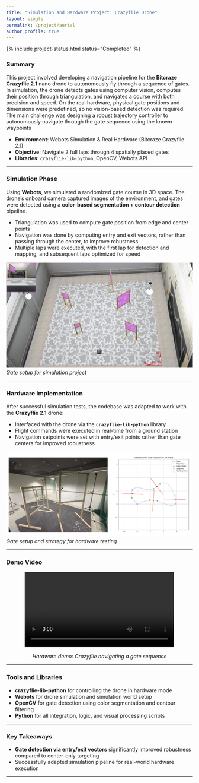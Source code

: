 ```yaml
---
title: "Simulation and Hardware Project: Crazyflie Drone"
layout: single
permalink: /project/aerial
author_profile: true
---
```


{% include project-status.html status="Completed" %}

### Summary

This project involved developing a navigation pipeline for the **Bitcraze Crazyflie 2.1** nano drone to autonomously fly through a sequence of gates. In simulation, the drone detects gates using computer vision, computes their position through triangulation, and navigates a course with both precision and speed. On the real hardware, physical gate positions and dimensions were predefined, so no vision-based detection was required. The main challenge was designing a robust trajectory controller to autonomously navigate through the gate sequence using the known waypoints

- **Environment**: Webots Simulation & Real Hardware (Bitcraze Crazyflie 2.1)
- **Objective**: Navigate 2 full laps through 4 spatially placed gates  
- **Libraries**: `crazyflie-lib-python`, OpenCV, Webots API  
<!-- - **Team**: Advaith Sriram, Federico Rocca, Teo Halevi, Yugo Kadowaki, Nevò Mirzai -->

---

### Simulation Phase

Using **Webots**, we simulated a randomized gate course in 3D space. The drone’s onboard camera captured images of the environment, and gates were detected using a **color-based segmentation + contour detection** pipeline.

- Triangulation was used to compute gate position from edge and center points
- Navigation was done by computing entry and exit vectors, rather than passing through the center, to improve robustness
- Multiple laps were executed, with the first lap for detection and mapping, and subsequent laps optimized for speed


![](/assets/images/sim_setup.png)  
*Gate setup for simulation project*


---

### Hardware Implementation

After successful simulation tests, the codebase was adapted to work with the **Crazyflie 2.1** drone:

- Interfaced with the drone via the **`crazyflie-lib-python`** library
- Flight commands were executed in real-time from a ground station
- Navigation setpoints were set with entry/exit points rather than gate centers for improved robustness


![](/assets/images/hardware_setup.png)  
*Gate setup and strategy for hardware testing*


---

### Demo Video

<div style="text-align: center;">
  <video controls width="80%">
    <source src="/assets/videos/aerial_hardware.mp4" type="video/mp4">
    Your browser does not support the video tag.
  </video>
  <p><em>Hardware demo: Crazyflie navigating a gate sequence</em></p>
</div>

---

### Tools and Libraries

- **crazyflie-lib-python** for controlling the drone in hardware mode  
- **Webots** for drone simulation and simulation world setup  
- **OpenCV** for gate detection using color segmentation and contour filtering  
- **Python** for all integration, logic, and visual processing scripts

---

### Key Takeaways

- **Gate detection via entry/exit vectors** significantly improved robustness compared to center-only targeting  
- Successfully adapted simulation pipeline for real-world hardware execution  

---